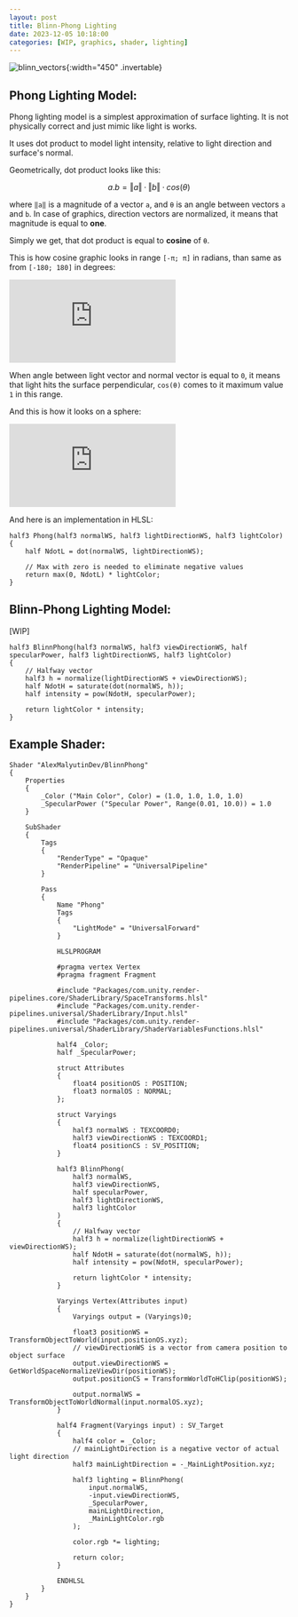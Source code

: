 ```yaml
---
layout: post
title: Blinn-Phong Lighting
date: 2023-12-05 10:18:00
categories: [WIP, graphics, shader, lighting]
---
```


![blinn_vectors](https://upload.wikimedia.org/wikipedia/commons/0/01/Blinn_Vectors.svg){:width="450" .invertable}

Phong Lighting Model:
---
Phong lighting model is a simplest approximation of surface lighting. It is not physically correct and just mimic like light is works.

It uses dot product to model light intensity, relative to light direction and surface's normal.

Geometrically, dot product looks like this:

```math
a.b = ‖a‖·‖b‖·cos(θ)
```

where `‖a‖` is a magnitude of a vector `a`, and `θ` is an angle between vectors `a` and `b`. In case of graphics, direction vectors are normalized, it means that magnitude is equal to **one**.

Simply we get, that dot product is equal to **cosine** of `θ`.

This is how cosine graphic looks in range `[-π; π]` in radians, than same as from `[-180; 180]` in degrees:

<div class="invertable">
    <iframe src="https://www.desmos.com/calculator/k1wljac18w?embed" style="border: 5px solid var(--inv-gray-3)" frameborder=0></iframe>
</div>

When angle between light vector and normal vector is equal to `0`, it means that light hits the surface perpendicular, `cos(θ)` comes to it maximum value `1` in this range.

And this is how it looks on a sphere:

<iframe src="https://www.shadertoy.com/embed/DtGfWR?gui=false&t=10&paused=true&muted=true" style="border: 5px solid var(--gray-3)" frameborder="0"></iframe>

And here is an implementation in HLSL:

```hlsl
half3 Phong(half3 normalWS, half3 lightDirectionWS, half3 lightColor)
{
    half NdotL = dot(normalWS, lightDirectionWS);

    // Max with zero is needed to eliminate negative values
    return max(0, NdotL) * lightColor;
}
```

Blinn-Phong Lighting Model:
---

[WIP]

```hlsl
half3 BlinnPhong(half3 normalWS, half3 viewDirectionWS, half specularPower, half3 lightDirectionWS, half3 lightColor)
{
    // Halfway vector
    half3 h = normalize(lightDirectionWS + viewDirectionWS);
    half NdotH = saturate(dot(normalWS, h));
    half intensity = pow(NdotH, specularPower);

    return lightColor * intensity;
}
```


Example Shader:
---

```hlsl
Shader "AlexMalyutinDev/BlinnPhong"
{
    Properties
    {
        _Color ("Main Color", Color) = (1.0, 1.0, 1.0, 1.0)
        _SpecularPower ("Specular Power", Range(0.01, 10.0)) = 1.0
    }

    SubShader
    {
        Tags
        {
            "RenderType" = "Opaque"
            "RenderPipeline" = "UniversalPipeline"
        }

        Pass
        {
            Name "Phong"
            Tags
            {
                "LightMode" = "UniversalForward"
            }

            HLSLPROGRAM

            #pragma vertex Vertex
            #pragma fragment Fragment

            #include "Packages/com.unity.render-pipelines.core/ShaderLibrary/SpaceTransforms.hlsl"
            #include "Packages/com.unity.render-pipelines.universal/ShaderLibrary/Input.hlsl"
            #include "Packages/com.unity.render-pipelines.universal/ShaderLibrary/ShaderVariablesFunctions.hlsl"

            half4 _Color;
            half _SpecularPower;

            struct Attributes
            {
                float4 positionOS : POSITION;
                float3 normalOS : NORMAL;
            };
            
            struct Varyings
            {
                half3 normalWS : TEXCOORD0;
                half3 viewDirectionWS : TEXCOORD1;
                float4 positionCS : SV_POSITION;
            }

            half3 BlinnPhong(
                half3 normalWS,
                half3 viewDirectionWS,
                half specularPower,
                half3 lightDirectionWS,
                half3 lightColor
            )
            {
                // Halfway vector
                half3 h = normalize(lightDirectionWS + viewDirectionWS);
                half NdotH = saturate(dot(normalWS, h));
                half intensity = pow(NdotH, specularPower);

                return lightColor * intensity;
            }

            Varyings Vertex(Attributes input)
            {
                Varyings output = (Varyings)0;

                float3 positionWS = TransformObjectToWorld(input.positionOS.xyz);
                // viewDirectionWS is a vector from camera position to object surface
                output.viewDirectionWS = GetWorldSpaceNormalizeViewDir(positionWS);
                output.positionCS = TransformWorldToHClip(positionWS);

                output.normalWS = TransformObjectToWorldNormal(input.normalOS.xyz);
            }

            half4 Fragment(Varyings input) : SV_Target
            {
                half4 color = _Color;
                // mainLightDirection is a negative vector of actual light direction
                half3 mainLightDirection = -_MainLightPosition.xyz;

                half3 lighting = BlinnPhong(
                    input.normalWS,
                    -input.viewDirectionWS,
                    _SpecularPower,
                    mainLightDirection,
                    _MainLightColor.rgb
                );

                color.rgb *= lighting;

                return color;
            }

            ENDHLSL
        }
    }
}
```
